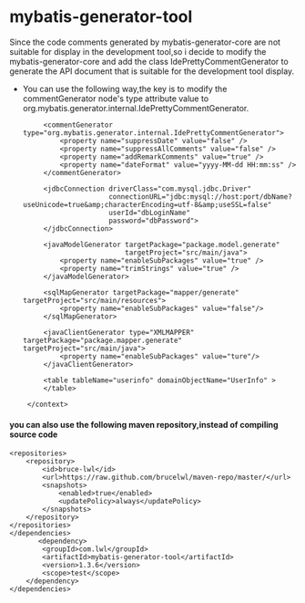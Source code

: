 # mybatis-generator-tool
Since the code comments generated by mybatis-generator-core are not suitable for display in the development tool,so i decide to modify the mybatis-generator-core and add the class IdePrettyCommentGenerator to generate the API document that is suitable for the development tool display.
* You can use the following way,the key is to modify the commentGenerator node's type attribute value to org.mybatis.generator.internal.IdePrettyCommentGenerator.


    <?xml version="1.0" encoding="UTF-8"?>
    <!DOCTYPE generatorConfiguration
            PUBLIC "-//mybatis.org//DTD MyBatis Generator Configuration 1.0//EN"
            "http://mybatis.org/dtd/mybatis-generator-config_1_0.dtd">
    <generatorConfiguration>
       <context id="userinfo" targetRuntime="MyBatis3DynamicSql">
           <property name="autoDelimitKeywords" value="true"/>
           <property name="beginningDelimiter" value="`"/>
           <property name="endingDelimiter" value="`"/>
           <property name="javaFileEncoding" value="UTF-8"/>
		   
           <commentGenerator type="org.mybatis.generator.internal.IdePrettyCommentGenerator">
               <property name="suppressDate" value="false" />
               <property name="suppressAllComments" value="false" />
               <property name="addRemarkComments" value="true" />
               <property name="dateFormat" value="yyyy-MM-dd HH:mm:ss" />
           </commentGenerator>
		   
           <jdbcConnection driverClass="com.mysql.jdbc.Driver"
                           connectionURL="jdbc:mysql://host:port/dbName?useUnicode=true&amp;characterEncoding=utf-8&amp;useSSL=false"
                           userId="dbLoginName"
                           password="dbPassword">
           </jdbcConnection>
		   
           <javaModelGenerator targetPackage="package.model.generate"
                               targetProject="src/main/java">
               <property name="enableSubPackages" value="true" />
               <property name="trimStrings" value="true" />
           </javaModelGenerator>
		   
           <sqlMapGenerator targetPackage="mapper/generate" targetProject="src/main/resources">
               <property name="enableSubPackages" value="false"/>
           </sqlMapGenerator>
		   
           <javaClientGenerator type="XMLMAPPER" targetPackage="package.mapper.generate" targetProject="src/main/java">
               <property name="enableSubPackages" value="ture"/>
           </javaClientGenerator>
		   
           <table tableName="userinfo" domainObjectName="UserInfo" >
           </table>
		   
       </context>
    </generatorConfiguration>


#### you can also use the following maven repository,instead of compiling source code


    <repositories>
		<repository>
			<id>bruce-lwl</id>
			<url>https://raw.github.com/brucelwl/maven-repo/master/</url>
			<snapshots>
				<enabled>true</enabled>
				<updatePolicy>always</updatePolicy>
			</snapshots>
		</repository>
	</repositories>
	</dependencies>
	       <dependency>
    		<groupId>com.lwl</groupId>
    		<artifactId>mybatis-generator-tool</artifactId>
    		<version>1.3.6</version>
    		<scope>test</scope>
    	</dependency>
    </dependencies>